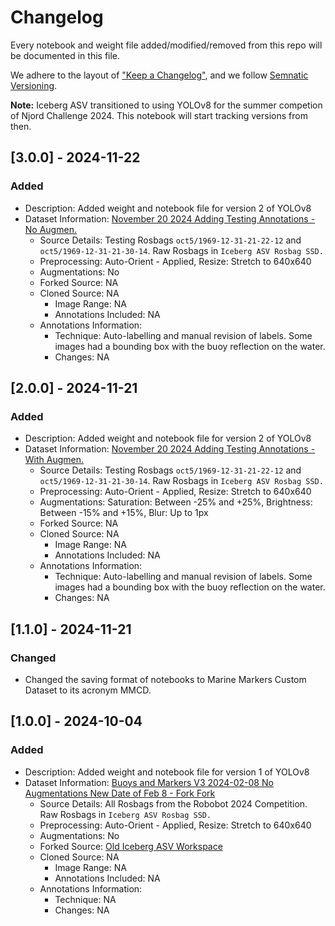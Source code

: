 # Changelog

Every notebook and weight file added/modified/removed from this repo will be documented in this file.

We adhere to the layout of ["Keep a Changelog"](https://keepachangelog.com/en/1.1.0/), and we follow [Semnatic Versioning](https://semver.org/). 

**Note:** Iceberg ASV transitioned to using YOLOv8 for the summer competion of Njord Challenge 2024. This notebook will start tracking versions from then.

## [3.0.0] - 2024-11-22

### Added
* Description: Added weight and notebook file for version 2 of YOLOv8
* Dataset Information: [November 20 2024 Adding Testing Annotations - No Augmen.](https://universe.roboflow.com/icebergasv/roboboat-marine-objects/dataset/2)
  * Source Details: Testing Rosbags `oct5/1969-12-31-21-22-12` and `oct5/1969-12-31-21-30-14`. Raw Rosbags in `Iceberg ASV Rosbag SSD.`
  * Preprocessing: Auto-Orient - Applied, Resize: Stretch to 640x640
  * Augmentations: No
  * Forked Source: NA
  * Cloned Source:  NA
    * Image Range: NA
    * Annotations Included: NA
  * Annotations Information:
    * Technique: Auto-labelling and manual revision of labels. Some images had a bounding box with the buoy reflection on the water.
    * Changes: NA


## [2.0.0] - 2024-11-21

### Added
* Description: Added weight and notebook file for version 2 of YOLOv8
* Dataset Information: [November 20 2024 Adding Testing Annotations - With Augmen.](https://universe.roboflow.com/icebergasv/roboboat-marine-objects/dataset/3)
  * Source Details: Testing Rosbags `oct5/1969-12-31-21-22-12` and `oct5/1969-12-31-21-30-14`. Raw Rosbags in `Iceberg ASV Rosbag SSD.`
  * Preprocessing: Auto-Orient - Applied, Resize: Stretch to 640x640
  * Augmentations: Saturation: Between -25% and +25%, Brightness: Between -15% and +15%, Blur: Up to 1px
  * Forked Source: NA
  * Cloned Source:  NA
    * Image Range: NA
    * Annotations Included: NA
  * Annotations Information:
    * Technique: Auto-labelling and manual revision of labels. Some images had a bounding box with the buoy reflection on the water.
    * Changes: NA

## [1.1.0] - 2024-11-21

### Changed
* Changed the saving format of notebooks to Marine Markers Custom Dataset to its acronym MMCD.

## [1.0.0] - 2024-10-04

### Added
* Description: Added weight and notebook file for version 1 of YOLOv8
* Dataset Information: [Buoys and Markers V3 2024-02-08 No Augmentations New Date of Feb 8 - Fork Fork](https://universe.roboflow.com/icebergasv/roboboat-marine-objects/dataset/1)
  * Source Details: All Rosbags from the Robobot 2024 Competition. Raw Rosbags in `Iceberg ASV Rosbag SSD.`
  * Preprocessing: Auto-Orient - Applied, Resize: Stretch to 640x640
  * Augmentations: No
  * Forked Source: [Old Iceberg ASV Workspace](https://universe.roboflow.com/icebergasv-ab2fn/roboboat-2024-marine-markers/dataset/3)
  * Cloned Source:  NA
    * Image Range: NA
    * Annotations Included: NA
  * Annotations Information:
    * Technique: NA
    * Changes: NA 
